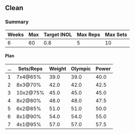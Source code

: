 ## Clean

### Summary

Weeks | Max | Target INOL | Max Reps | Max Sets
--- | --- | --- | --- | ---
6 | 60 | 0.8 | 5 | 10

#### Plan

 ... | Sets/Reps | Weight | Olympic | Power
--- | --- | --- | --- | ---
1 | 7x4@65% | 39.0 | 39.0 | 40.0
2 | 8x3@70% | 42.0 | 42.0 | 42.5
3 | 10x2@75% | 45.0 | 45.0 | 45.0
4 | 8x2@80% | 48.0 | 48.0 | 47.5
5 | 6x2@85% | 51.0 | 51.0 | 50.0
6 | 8x1@90% | 54.0 | 54.0 | 55.0
7 | 4x1@95% | 57.0 | 57.0 | 57.5

